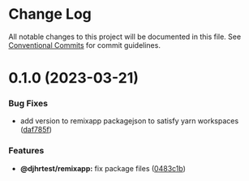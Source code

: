 # Change Log

All notable changes to this project will be documented in this file.
See [Conventional Commits](https://conventionalcommits.org) for commit guidelines.

# 0.1.0 (2023-03-21)


### Bug Fixes

* add version to remixapp packagejson to satisfy yarn workspaces ([daf785f](https://github.com/lerna/getting-started-example/commit/daf785ff39c01da41f636987814d066f3b6b1234))


### Features

* **@djhrtest/remixapp:** fix package files ([0483c1b](https://github.com/lerna/getting-started-example/commit/0483c1b2be3f5fa893a95da858205398d2f21ec5))
